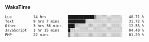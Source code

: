 ### WakaTime

<!--START_SECTION:waka-->

```txt
Lua          14 hrs          ████████████▒░░░░░░░░░░░░   48.71 %
Text         9 hrs 7 mins    ████████░░░░░░░░░░░░░░░░░   31.72 %
Other        3 hrs 36 mins   ███░░░░░░░░░░░░░░░░░░░░░░   12.53 %
JavaScript   1 hr 15 mins    █░░░░░░░░░░░░░░░░░░░░░░░░   04.40 %
PHP          22 mins         ▒░░░░░░░░░░░░░░░░░░░░░░░░   01.29 %
```

<!--END_SECTION:waka-->
